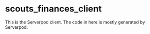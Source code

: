 # scouts_finances_client

This is the Serverpod client. The code in here is mostly generated by
Serverpod.